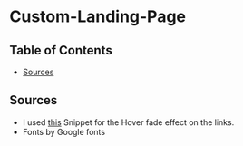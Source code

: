 # Custom-Landing-Page
## Table of Contents
- [Sources](#Sources)
## Sources
- I used [this](https://github.com/30-seconds/30-seconds-of-css/blob/master/snippets/sibling-fade.md) Snippet for the Hover fade effect on the links.
- Fonts by Google fonts
